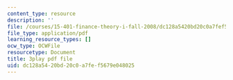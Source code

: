 ```yaml
---
content_type: resource
description: ''
file: /courses/15-401-finance-theory-i-fall-2008/dc128a5420bd20c0a7fef5679e048025_AtT59jxU9es.pdf
file_type: application/pdf
learning_resource_types: []
ocw_type: OCWFile
resourcetype: Document
title: 3play pdf file
uid: dc128a54-20bd-20c0-a7fe-f5679e048025
---
```

